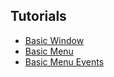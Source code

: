 ## Tutorials

* [Basic Window](tutorials/basic_window)
* [Basic Menu](tutorials/basic_menu)
* [Basic Menu Events](tutorials/basic_menu_events)
